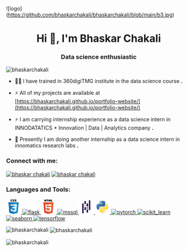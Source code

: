 ![logo] (https://github.com/bhaskarchakali/bhaskarchakali/blob/main/b3.jpg)
<h1 align="center">Hi 👋, I'm Bhaskar Chakali</h1>
<h3 align="center">Data science enthusiastic</h3>

<p align="left"> <img src="https://komarev.com/ghpvc/?username=bhaskarchakali&label=Profile%20views&color=0e75b6&style=flat" alt="bhaskarchakali" /> </p>

- 👨‍💻 I have trained in 360digiTMG institute in the data science course **.**

- ⚡ All of my projects are available at [https://bhaskarchakali.github.io/portfolio-website/](https://bhaskarchakali.github.io/portfolio-website/)

- ⚡ I am carrying internship experience as a data science intern in INNODATATICS * Innovation | Data | Analytics company **.**

- 🔭 Presently I am doing another internship as a data science intern in innomatics research labs **.**

<h3 align="left">Connect with me:</h3>
<p align="left">
<a href="https://linkedin.com/in/bhaskar chakali" target="blank"><img align="center" src="https://raw.githubusercontent.com/rahuldkjain/github-profile-readme-generator/master/src/images/icons/Social/linked-in-alt.svg" alt="bhaskar chakali" height="30" width="40" /></a>
<a href="https://www.hackerrank.com/bhaskar chakali" target="blank"><img align="center" src="https://raw.githubusercontent.com/rahuldkjain/github-profile-readme-generator/master/src/images/icons/Social/hackerrank.svg" alt="bhaskar chakali" height="30" width="40" /></a>
</p>

<h3 align="left">Languages and Tools:</h3>
<p align="left"> <a href="https://www.w3schools.com/css/" target="_blank" rel="noreferrer"> <img src="https://raw.githubusercontent.com/devicons/devicon/master/icons/css3/css3-original-wordmark.svg" alt="css3" width="40" height="40"/> </a> <a href="https://flask.palletsprojects.com/" target="_blank" rel="noreferrer"> <img src="https://www.vectorlogo.zone/logos/pocoo_flask/pocoo_flask-icon.svg" alt="flask" width="40" height="40"/> </a> <a href="https://www.w3.org/html/" target="_blank" rel="noreferrer"> <img src="https://raw.githubusercontent.com/devicons/devicon/master/icons/html5/html5-original-wordmark.svg" alt="html5" width="40" height="40"/> </a> <a href="https://www.microsoft.com/en-us/sql-server" target="_blank" rel="noreferrer"> <img src="https://www.svgrepo.com/show/303229/microsoft-sql-server-logo.svg" alt="mssql" width="40" height="40"/> </a> <a href="https://pandas.pydata.org/" target="_blank" rel="noreferrer"> <img src="https://raw.githubusercontent.com/devicons/devicon/2ae2a900d2f041da66e950e4d48052658d850630/icons/pandas/pandas-original.svg" alt="pandas" width="40" height="40"/> </a> <a href="https://www.python.org" target="_blank" rel="noreferrer"> <img src="https://raw.githubusercontent.com/devicons/devicon/master/icons/python/python-original.svg" alt="python" width="40" height="40"/> </a> <a href="https://pytorch.org/" target="_blank" rel="noreferrer"> <img src="https://www.vectorlogo.zone/logos/pytorch/pytorch-icon.svg" alt="pytorch" width="40" height="40"/> </a> <a href="https://scikit-learn.org/" target="_blank" rel="noreferrer"> <img src="https://upload.wikimedia.org/wikipedia/commons/0/05/Scikit_learn_logo_small.svg" alt="scikit_learn" width="40" height="40"/> </a> <a href="https://seaborn.pydata.org/" target="_blank" rel="noreferrer"> <img src="https://seaborn.pydata.org/_images/logo-mark-lightbg.svg" alt="seaborn" width="40" height="40"/> </a> <a href="https://www.tensorflow.org" target="_blank" rel="noreferrer"> <img src="https://www.vectorlogo.zone/logos/tensorflow/tensorflow-icon.svg" alt="tensorflow" width="40" height="40"/> </a> </p>

<p><img align="left" src="https://github-readme-stats.vercel.app/api/top-langs?username=bhaskarchakali&show_icons=true&locale=en&layout=compact" alt="bhaskarchakali" /></p>

<p>&nbsp;<img align="center" src="https://github-readme-stats.vercel.app/api?username=bhaskarchakali&show_icons=true&locale=en" alt="bhaskarchakali" /></p>

<p><img align="center" src="https://github-readme-streak-stats.herokuapp.com/?user=bhaskarchakali&" alt="bhaskarchakali" /></p>
